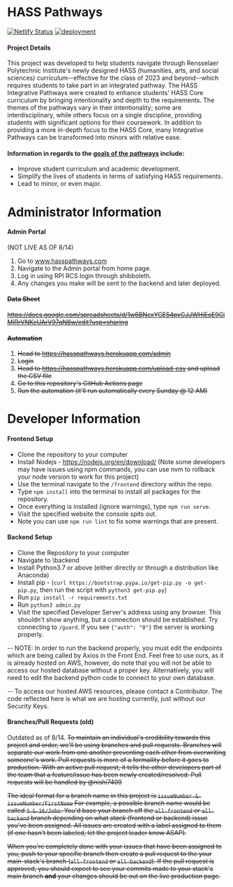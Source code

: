 # HASS Pathways
[![Netlify Status](https://api.netlify.com/api/v1/badges/5f319796-9a6d-4747-9269-c2bd33bbdf72/deploy-status)](https://app.netlify.com/sites/kind-jepsen-8817be/deploys)
[![deployment](https://github.com/Bram-Hub/HASSPathways/actions/workflows/deployment.yml/badge.svg)](https://github.com/Bram-Hub/HASSPathways/actions/workflows/deployment.yml)
#### Project Details
This project was developed to help students navigate through Rensselaer Polytechnic Institute's newly designed HASS (humanities, arts, and social sciences) curriculum--effective for the class of 2023 and beyond--which requires students to take part in an integrated pathway. The HASS Integrative Pathways were created to enhance students' HASS Core curriculum by bringing intentionality and depth to the requirements. The themes of the pathways vary in their intentionality; some are interdisciplinary, while others focus on a single discipline, providing students with significant options for their coursework. In addition to providing a more in-depth focus to the HASS Core, many Integrative Pathways can be transformed into minors with relative ease.
#### Information in regards to the **[goals of the pathways](https://hass.rpi.edu/advising/hass-integrative-pathways "source")** include:
- Improve student curriculum and academic development.
- Simplify the lives of students in terms of satisfying HASS requirements.
- Lead to minor, or even major.

# Administrator Information
#### Admin Portal
(NOT LIVE AS OF 8/14)
1. Go to www.hasspathways.com
2. Navigate to the Admin portal from home page.
3. Log in using RPI RCS login through shibboleth.
4. Any changes you make will be sent to the backend and later deployed.

<s>
    
#### Data Sheet
https://docs.google.com/spreadsheets/d/1w6BNcxYCE54pvCJJWHiEoE9CiMjRrVNKeUArV97qN8w/edit?usp=sharing

#### Automation
1. Head to https://hasspathways.herokuapp.com/admin
2. Login
3. Head to https://hasspathways.herokuapp.com/upload-csv and upload the CSV file
4. Go to this repository's GitHub Actions page
5. Run the automation (it'll run automatically every Sunday @ 12 AM)
</s>

# Developer Information
#### Frontend Setup
- Clone the repository to your computer
- Install Nodejs - https://nodejs.org/en/download/ (Note some developers may have issues using npm commands, you can use nvm to rollback your node version to work for this project)
- Use the terminal navigate to the `/frontend` directory within the repo.
- Type `npm install` into the terminal to install all packages for the repository.
- Once everything is installed (ignore warnings), type `npm run serve`.
- Visit the specified website the console spits out.
- Note you can use `npm run lint` to fix some warnings that are present.


#### Backend Setup
- Clone the Repository to your computer
- Navigate to \backend
- Install Python3.7 or above (either directly or through a distribution like Anaconda)
- Install pip - (`curl https://bootstrap.pypa.io/get-pip.py -o get-pip.py`, then run the script with `python3 get-pip.py`)
- Run `pip install -r requirements.txt`
- Run `python3 admin.py`
- Visit the specified Developer Server's address using any browser. This shouldn't show anything, but a connection should be established. Try connecting to `/guard`. If you see `{"auth": "0"}` the server is working properly.

-- NOTE: In order to run the backend properly, you must edit the endpoints which are being called by Axios in the Front End. Feel free to use ours, as it is already hosted on AWS, however, do note that you will not be able to access our hosted database without a proper key. Alternatively, you will need to edit the backend python code to connect to your own database.

-- To access our hosted AWS resources, please contact a Contributor. The code reflected here is what we are hosting currently, just without our Security Keys.

#### Branches/Pull Requests (old)
Outdated as of 8/14.
<s>
To maintain an individual's credibility towards this project and order, we'll be using branches and pull requests. Branches will separate our work from one another preventing each other from overwriting someone's work. Pull requests is more of a formaility before it goes to production. With an active pull request, it tells the other developers part of the team that a feature/issue has been newly created/resolved. Pull requests will be handled by @nishi7409

The ideal format for a branch name in this project is `issueNumber-&-issueNumber/FirstName`
For example, a possible branch name would be called `3-&-16/John`. You'd base your branch off the `all-frontend` or `all-backend` branch depending on what *stack* (frontend or backend) issue you've been assigned. All issues are created with a label assigned to them (if one hasn't been labeled, let the project leader know ASAP).

When you're completely done with your issues that have been assigned to you, push to your specific branch then create a pull request to the your main-stack's branch (`all-frontend` or `all-backend`). If the pull request is approved, you should expect to see your commits made to your stack's main branch **and** your changes should be out on the live production page.
</s>
